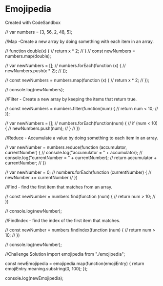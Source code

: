 # Emojipedia

Created with CodeSandbox

// var numbers = [3, 56, 2, 48, 5];

//Map -Create a new array by doing something with each item in an array.

// function double(x) {
// return x \* 2;
// }
// const newNumbers = numbers.map(double);

// var newNumbers = [];
// numbers.forEach(function (x) {
// newNumbers.push(x \* 2);
// });

// const newNumbers = numbers.map(function (x) {
// return x \* 2;
// });

// console.log(newNumbers);

//Filter - Create a new array by keeping the items that return true.

// const newNumbers = numbers.filter(function(num) {
// return num < 10;
// });

// var newNumbers = [];
// numbers.forEach(function(num) {
// if (num < 10) {
// newNumbers.push(num);
// }
// })

//Reduce - Accumulate a value by doing something to each item in an array.

// var newNumber = numbers.reduce(function (accumulator, currentNumber) {
// console.log("accumulator = " + accumulator);
// console.log("currentNumber = " + currentNumber);
// return accumulator + currentNumber;
// })

// var newNumber = 0;
// numbers.forEach(function (currentNumber) {
// newNumber += currentNumber
// })

//Find - find the first item that matches from an array.

// const newNumber = numbers.find(function (num) {
// return num > 10;
// })

// console.log(newNumber);

//FindIndex - find the index of the first item that matches.

// const newNumber = numbers.findIndex(function (num) {
// return num > 10;
// })

// console.log(newNumber);

//Challenge Solution
import emojipedia from "./emojipedia";

const newEmojipedia = emojipedia.map(function(emojiEntry) {
return emojiEntry.meaning.substring(0, 100);
});

console.log(newEmojipedia);
